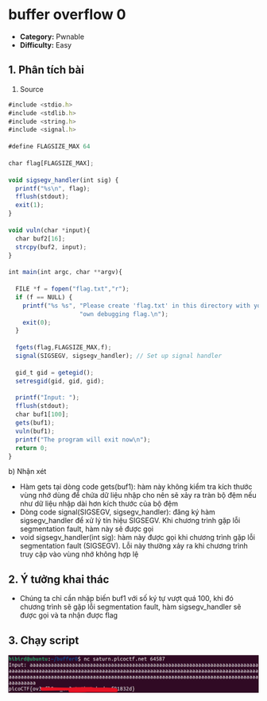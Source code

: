 # buffer overflow 0

- **Category:** Pwnable
- **Difficulty:** Easy

## 1. Phân tích bài

1. Source

```jsx
#include <stdio.h>
#include <stdlib.h>
#include <string.h>
#include <signal.h>

#define FLAGSIZE_MAX 64

char flag[FLAGSIZE_MAX];

void sigsegv_handler(int sig) {
  printf("%s\n", flag);
  fflush(stdout);
  exit(1);
}

void vuln(char *input){
  char buf2[16];
  strcpy(buf2, input);
}

int main(int argc, char **argv){
  
  FILE *f = fopen("flag.txt","r");
  if (f == NULL) {
    printf("%s %s", "Please create 'flag.txt' in this directory with your",
                    "own debugging flag.\n");
    exit(0);
  }
  
  fgets(flag,FLAGSIZE_MAX,f);
  signal(SIGSEGV, sigsegv_handler); // Set up signal handler
  
  gid_t gid = getegid();
  setresgid(gid, gid, gid);

  printf("Input: ");
  fflush(stdout);
  char buf1[100];
  gets(buf1); 
  vuln(buf1);
  printf("The program will exit now\n");
  return 0;
}

```

b) Nhận xét

- Hàm gets tại dòng code gets(buf1): hàm này không kiểm tra kích thước vùng nhớ dùng để chứa dữ liệu nhập cho nên sẽ xảy ra tràn bộ đệm nếu như dữ liệu nhập dài hơn kích thước của bộ đệm
- Dòng code signal(SIGSEGV, sigsegv_handler): đăng ký hàm sigsegv_handler để xử lý tín hiệu SIGSEGV. Khi chương trình gặp lỗi segmentation fault, hàm này sẽ được gọi
- void sigsegv_handler(int sig): hàm này được gọi khi chương trình gặp lỗi segmentation fault (SIGSEGV). Lỗi này thường xảy ra khi chương trình truy cập vào vùng nhớ không hợp lệ

## 2. Ý tưởng khai thác

- Chúng ta chỉ cần nhập biến buf1 với số ký tự vượt quá 100, khi đó chương trình sẽ gặp lỗi segmentation fault, hàm sigsegv_handler sẽ được gọi và ta nhận được flag

## 3. Chạy script

![image.png](image.png)
